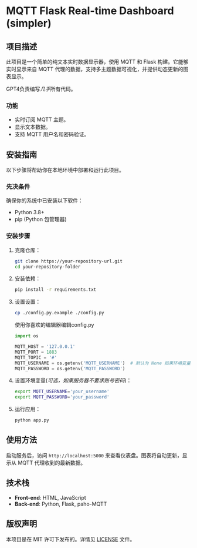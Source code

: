 # MQTT Flask Real-time Dashboard (simpler)

## 项目描述

此项目是一个简单的纯文本实时数据显示器，使用 MQTT 和 Flask 构建。它能够实时显示来自 MQTT 代理的数据，支持多主题数据可视化，并提供动态更新的图表显示。

GPT4负责编写*几乎*所有代码。

### 功能

- 实时订阅 MQTT 主题。
- 显示文本数据。
- 支持 MQTT 用户名和密码验证。

## 安装指南

以下步骤将帮助你在本地环境中部署和运行此项目。

### 先决条件

确保你的系统中已安装以下软件：
- Python 3.8+
- pip (Python 包管理器)

### 安装步骤

1. 克隆仓库：
   ```bash
   git clone https://your-repository-url.git
   cd your-repository-folder
   ```

2. 安装依赖：
   ```bash
   pip install -r requirements.txt
   ```
3. 设置设置：
    ```bash
    cp ./config.py.example ./config.py
    ```
    使用你喜欢的编辑器编辑config.py

    ```python
    import os

    MQTT_HOST = '127.0.0.1'
    MQTT_PORT = 1883
    MQTT_TOPIC = '#'
    MQTT_USERNAME = os.getenv('MQTT_USERNAME')  # 默认为 None 如果环境变量不存在
    MQTT_PASSWORD = os.getenv('MQTT_PASSWORD')
    ```

3. 设置环境变量(*可选，如果服务器不要求账号密码*)：
   ```bash
   export MQTT_USERNAME='your_username'
   export MQTT_PASSWORD='your_password'
   ```

4. 运行应用：
   ```bash
   python app.py
   ```

## 使用方法

启动服务后，访问 `http://localhost:5000` 来查看仪表盘。图表将自动更新，显示从 MQTT 代理收到的最新数据。

## 技术栈

- **Front-end**: HTML, JavaScript
- **Back-end**: Python, Flask, paho-MQTT

## 版权声明

本项目是在 MIT 许可下发布的。详情见 [LICENSE](LICENSE) 文件。
